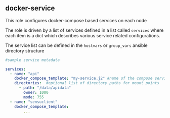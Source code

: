 docker-service
--------------

This role configures docker-compose based services on each node

The role is driven by a list of services defined in a list called `services` where each item is a dict which describes various service related configurations.


The service list can be defined in the `hostvars` or `group_vars` ansible directory structure

```yaml
#sample service metadata

services:
  - name: "api"
    docker_compose_template: "my-service.j2" #name of the compose service file template
    directories:  #optional list of directory paths for mount points
      - path: "/data/apidata"
        owner: 1000
        mode: 755
  - name: "sensuclient"
    docker_compose_template:
        ...

```